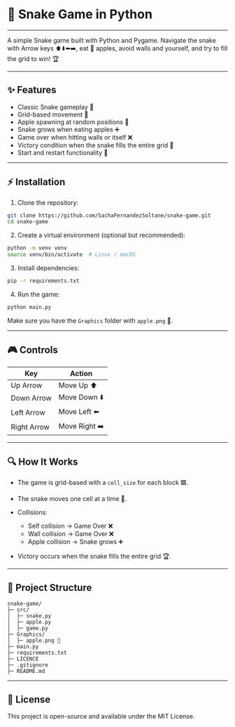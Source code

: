# 🐍 Snake Game in Python

---

A simple Snake game built with Python and Pygame. Navigate the snake with Arrow keys ⬆️⬇️⬅️➡️, eat 🍎 apples, avoid walls and yourself, and try to fill the grid to win! 🏆

---

## ✨ Features

* Classic Snake gameplay 🐍
* Grid-based movement 🔲
* Apple spawning at random positions 🍏
* Snake grows when eating apples ➕
* Game over when hitting walls or itself ❌
* Victory condition when the snake fills the entire grid 🏅
* Start and restart functionality 🔄

---

## ⚡ Installation

1. Clone the repository:

```bash
git clone https://github.com/SachaFernandezSoltane/snake-game.git
cd snake-game
```

2. Create a virtual environment (optional but recommended):

```bash
python -m venv venv
source venv/bin/activate  # Linux / macOS
```

3. Install dependencies:

```bash
pip -r requirements.txt
```

4. Run the game:

```bash
python main.py
```

Make sure you have the `Graphics` folder with `apple.png` 🍎.

---

## 🎮 Controls

| Key         | Action        |
| ----------- | ------------- |
| Up Arrow    | Move Up ⬆️    |
| Down Arrow  | Move Down ⬇️  |
| Left Arrow  | Move Left ⬅️  |
| Right Arrow | Move Right ➡️ |

---

## 🔍 How It Works

* The game is grid-based with a `cell_size` for each block 🟩.
* The snake moves one cell at a time 🐍.
* Collisions:

  * Self collision → Game Over ❌
  * Wall collision → Game Over ❌
  * Apple collision → Snake grows ➕
* Victory occurs when the snake fills the entire grid 🏆.

---

## 📂 Project Structure

```
snake-game/
├─ src/
│  ├─ snake.py
│  ├─ apple.py
│  ├─ game.py
├─ Graphics/
│  ├─ apple.png 🍎
├─ main.py
├─ requirements.txt
├─ LICENCE
├─ .gitignore
├─ README.md
```

---
## 📜 License

This project is open-source and available under the MIT License.
